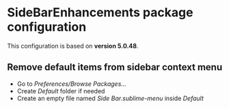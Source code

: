 # SideBarEnhancements package configuration

This configuration is based on **version 5.0.48**.

## Remove default items from sidebar context menu

- Go to *Preferences/Browse Packages...*
- Create *Default* folder if needed
- Create an empty file named *Side Bar.sublime-menu* inside *Default*